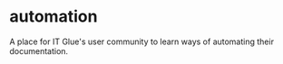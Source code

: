 # automation

A place for IT Glue's user community to learn ways of automating their documentation.
